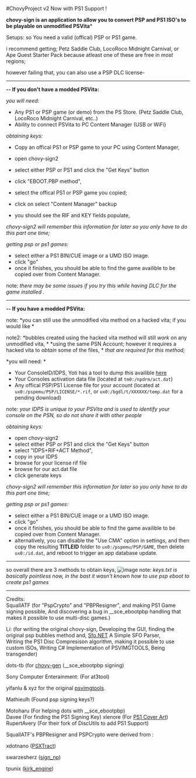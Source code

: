 #ChovyProject v2
Now with PS1 Support !

**chovy-sign is an application to allow you to convert PSP and PS1 ISO's to be playable on unmodified PSVita***

Setups:
so You need a valid (offical) PSP or PS1 game.

i recommend getting; Petz Saddle Club, LocoRoco Midnight Carnival, or Ape Quest Starter Pack
because atleast one of these are free in *most* regions; 

however failing that, you can also use a PSP DLC license- 

----
**-- If you don't have a modded PSVita:**

*you will need:*
- Any PS1 or PSP game (or demo) from the PS Store. (Petz Saddle Club, LocoRoco Midnight Carnival, etc..)
- Ability to connect PSVita to PC Content Manager (USB or WiFi)

*obtaining keys:*
- Copy an offical PS1 or PSP game to your PC using Content Manager,
- open chovy-sign2
- select either PSP or PS1 and click the "Get Keys" button
- click "EBOOT.PBP method", 
- select the offical PS1 or PSP game you copied;
- click on select "Content Manager" backup

- you should see the RIF and KEY fields populate,

*chovy-sign2 will remember this information for later so you only have to do this part one time;*

*getting psp or ps1 games:*
- select either a PS1 BIN/CUE image or a UMD ISO image.
- click "go"
- once it finishes, you should be able to find the game availible to be copied over from Content Manager.

note: *there may be some issues if you try this while having DLC for the game installed .*

----
**-- If you have a modded PSVita:**

note: *you can still use the unmodified vita method on a hacked vita; if you would like *

note2: *bubbles created using the hacked vita method will still *work* on any unmodified vita, *
*using the same PSN Account; however it requires a hacked vita to *obtain* some of the files, *
*that are required for this method;*

*you will need: *
- Your ConsoleID/IDPS, Yoti has a tool to dump this availible [here](https://github.com/Yoti/psv_idpsdump/releases/)
- Your Consoles activation data file (located at ``tm0:/npdrm/act.dat``)
- Any offical PSP/PS1 License file for your account (located at ``ux0:/pspemu/PSP/LICENSE/*.rif``, or ``ux0:/bgdl/t/XXXXXX/temp.dat`` for a pending download)

note: *your IDPS is unique to your PSVita and is used to identify your console on the PSN, so do not share it with other people*

*obtaining keys:*
- open chovy-sign2
- select either PSP or PS1 and click the "Get Keys" button
- select "IDPS+RIF+ACT Method",
- copy in your IDPS
- browse for your license rif file
- browse for our act.dat file
- click generate keys

*chovy-sign2 will remember this information for later so you only have to do this part one time;*

*getting psp or ps1 games:*
- select either a PS1 BIN/CUE image or a UMD ISO image.
- click "go"
- once it finishes, you should be able to find the game availible to be copied over from Content Manager.
- alternatively, you can disable the "Use CMA" option in settings, and then copy the resulting **TITLEID** folder to ``ux0:/pspemu/PSP/GAME``, then delete ``ux0:/id.dat``, and reboot to trigger an app database update.

-----

so overall there are 3 methods to obtain keys,
![image](https://silica.codes/SilicaAndPina/chovy-sign/raw/branch/master/Methods.png)
note: *keys.txt is basically pointless now, in the bast it wasn't known how to use psp eboot to create ps1 games*

----

Credits:    
SquallATF (for "PspCrypto" and "PBPResigner", and making PS1 Game signing possible,
And discovering a bug in \_\_sce_ebootpbp handling that makes it possible to use multi-disc games.)

Li: (for writing the original chovy-sign,
Developing the GUI, finding the original psp bubbles method and,
[Sfo.NET](https://github.com/KuromeSan/Sfo.NET/blob/master/README.md) A Simple SFO Parser,             
Writing the PS1 Disc Compresison algorithm, making it possible to use custom ISOs,
Writing C# Implementation of PSVIMGTOOLS,
Being transgender)
				
dots-tb (for [chovy-gen](https://github.com/dots-tb/chovy-gen) (\_\_sce_ebootpbp signing)         

Sony Computer Enterainment: (For at3tool)

yifanlu & xyz for the original [psvimgtools](https://github.com/yifanlu/psvimgtools). 

Mathieulh (Found psp signing keys?)            

Motoharu (For helping dots with \_\_sce_ebootpbp)                 
Davee (For finding the PS1 Signing Key)
xlenore (For [PS1 Cover Art](https://github.com/xlenore/psx-covers))              
RupertAvery (For their fork of DiscUtils to add PS1 Support)  

SquallATF's PBPResigner and PSPCrypto were derived from :

xdotnano ([PSXTract](https://github.com/xdotnano/PSXtract))             

swarzesherz ([sign_np](https://github.com/swarzesherz/sign_np))             

tpunix ([kirk_engine](https://github.com/tpunix/kirk_engine))             
